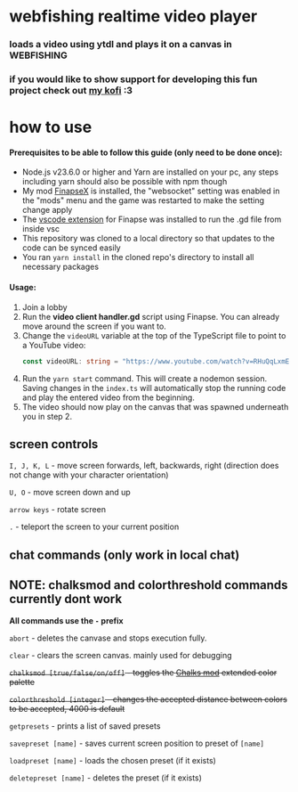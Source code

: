 # webfishing realtime video player
### loads a video using ytdl and plays it on a canvas in WEBFISHING

### if you would like to show support for developing this fun project check out [my kofi](https://ko-fi.com/quirkycmd) :3

# how to use
#### Prerequisites to be able to follow this guide (only need to be done once):
* Node.js v23.6.0  or higher and Yarn are installed on your pc, any steps including yarn should also be possible with npm though
* My mod [FinapseX](https://thunderstore.io/c/webfishing/p/TeamFishnet/FinapseX/) is installed, the "websocket" setting was enabled in the "mods" menu and the game was restarted to make the setting change apply
* The [vscode extension](https://github.com/geringverdien/TeamFishnet/raw/refs/heads/main/Finapse%20X/Finapse%20Xecutor/finapse-xecute/finapse-xecute-0.0.1.vsix) for Finapse was installed to run the .gd file from inside vsc
* This repository was cloned to a local directory so that updates to the code can be synced easily
* You ran `yarn install` in the cloned repo's directory to install all necessary packages

#### Usage:
1. Join a lobby
2. Run the **video client handler.gd** script using Finapse. You can already move around the screen if you want to.
3. Change the `videoURL` variable at the top of the TypeScript file to point to a YouTube video:
    ```ts 
    const videoURL: string = "https://www.youtube.com/watch?v=RHuQqLxmEyg"
    ```
4. Run the `yarn start` command. This will create a nodemon session. Saving changes in the `index.ts` will automatically stop the running code and play the entered video from the beginning.
5. The video should now play on the canvas that was spawned underneath you in step 2.

## screen controls
`I, J, K, L` - move screen forwards, left, backwards, right (direction does not change with your character orientation)

`U, O` - move screen down and up

`arrow keys` - rotate screen

`.` - teleport the screen to your current position

## chat commands (only work in local chat)
## NOTE: chalksmod and colorthreshold commands currently dont work
**All commands use the `-` prefix**

`abort` - deletes the canvase and stops execution fully.

`clear` - clears the screen canvas. mainly used for debugging

~~`chalksmod [true/false/on/off]` - toggles the [Chalks mod](https://thunderstore.io/c/webfishing/p/hostileonion/chalks/) extended color palette~~

~~`colorthreshold [integer]` - changes the accepted distance between colors to be accepted, 4000 is default~~

`getpresets` - prints a list of saved presets

`savepreset [name]` - saves current screen position to preset of `[name]`

`loadpreset [name]` - loads the chosen preset (if it exists)

`deletepreset [name]` - deletes the preset (if it exists)
